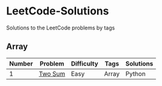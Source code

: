 # LeetCode-Solutions
Solutions to the LeetCode problems by tags

## Array

|Number |Problem |Difficulty |Tags |Solutions |
|---    |---     |---        |---  |---       |
|1      |[Two Sum](https://leetcode.com/problems/two-sum/) |Easy |Array |Python |
